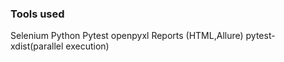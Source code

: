### Tools used
Selenium
Python
Pytest
openpyxl
Reports (HTML,Allure)
pytest-xdist(parallel execution)
